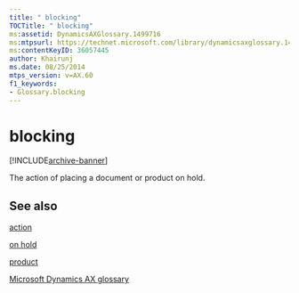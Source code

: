 ```yaml
---
title: " blocking"
TOCTitle: " blocking"
ms:assetid: DynamicsAXGlossary.1499716
ms:mtpsurl: https://technet.microsoft.com/library/dynamicsaxglossary.1499716(v=AX.60)
ms:contentKeyID: 36057445
author: Khairunj
ms.date: 08/25/2014
mtps_version: v=AX.60
f1_keywords:
- Glossary.blocking
---
```


# blocking


[!INCLUDE[archive-banner](includes/archive-banner.md)]

The action of placing a document or product on hold.

## See also

[action](action.md)

[on hold](on-hold.md)

[product](product.md)

[Microsoft Dynamics AX glossary](glossary/microsoft-dynamics-ax-glossary.md)

  


